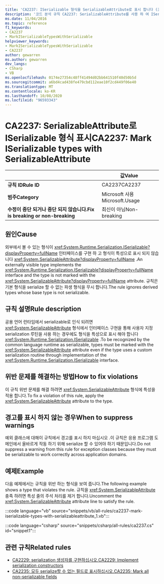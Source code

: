 ```yaml
---
title: 'CA2237: ISerializable 형식을 SerializableAttribute로 표시 합니다 (코드 분석).'
description: '코드 분석 규칙 CA2237: SerializableAttribute를 사용 하 여 ISerializable 형식 표시에 대해 알아봅니다.'
ms.date: 11/04/2016
ms.topic: reference
f1_keywords:
- CA2237
- MarkISerializableTypesWithSerializable
helpviewer_keywords:
- MarkISerializableTypesWithSerializable
- CA2237
author: gewarren
ms.author: gewarren
dev_langs:
- CSharp
- VB
ms.openlocfilehash: 0174e27354c48ff41494d02bb641510f40d50b5d
ms.sourcegitcommit: a6bd4cad438fe479cbd112eae10f2cd449f06e40
ms.translationtype: MT
ms.contentlocale: ko-KR
ms.lasthandoff: 10/08/2020
ms.locfileid: "96593343"
---
```

# <a name="ca2237-mark-iserializable-types-with-serializableattribute"></a><span data-ttu-id="a29b9-103">CA2237: SerializableAttribute로 ISerializable 형식 표시</span><span class="sxs-lookup"><span data-stu-id="a29b9-103">CA2237: Mark ISerializable types with SerializableAttribute</span></span>

| | <span data-ttu-id="a29b9-104">값</span><span class="sxs-lookup"><span data-stu-id="a29b9-104">Value</span></span> |
|-|-|
| <span data-ttu-id="a29b9-105">**규칙 ID**</span><span class="sxs-lookup"><span data-stu-id="a29b9-105">**Rule ID**</span></span> |<span data-ttu-id="a29b9-106">CA2237</span><span class="sxs-lookup"><span data-stu-id="a29b9-106">CA2237</span></span>|
| <span data-ttu-id="a29b9-107">**범주**</span><span class="sxs-lookup"><span data-stu-id="a29b9-107">**Category**</span></span> |<span data-ttu-id="a29b9-108">Microsoft 사용</span><span class="sxs-lookup"><span data-stu-id="a29b9-108">Microsoft.Usage</span></span>|
| <span data-ttu-id="a29b9-109">**수정이 중단 되거나 중단 되지 않습니다.**</span><span class="sxs-lookup"><span data-stu-id="a29b9-109">**Fix is breaking or non-breaking**</span></span> |<span data-ttu-id="a29b9-110">최신이 아님</span><span class="sxs-lookup"><span data-stu-id="a29b9-110">Non-breaking</span></span>|

## <a name="cause"></a><span data-ttu-id="a29b9-111">원인</span><span class="sxs-lookup"><span data-stu-id="a29b9-111">Cause</span></span>

<span data-ttu-id="a29b9-112">외부에서 볼 수 있는 형식이 <xref:System.Runtime.Serialization.ISerializable?displayProperty=fullName> 인터페이스를 구현 하 고 형식이 특성으로 표시 되지 않습니다 <xref:System.SerializableAttribute?displayProperty=fullName> .</span><span class="sxs-lookup"><span data-stu-id="a29b9-112">An externally visible type implements the <xref:System.Runtime.Serialization.ISerializable?displayProperty=fullName> interface and the type is not marked with the <xref:System.SerializableAttribute?displayProperty=fullName> attribute.</span></span> <span data-ttu-id="a29b9-113">규칙은 기본 형식을 serialize 할 수 없는 파생 형식을 무시 합니다.</span><span class="sxs-lookup"><span data-stu-id="a29b9-113">The rule ignores derived types whose base type is not serializable.</span></span>

## <a name="rule-description"></a><span data-ttu-id="a29b9-114">규칙 설명</span><span class="sxs-lookup"><span data-stu-id="a29b9-114">Rule description</span></span>

<span data-ttu-id="a29b9-115">공용 언어 런타임에서 serializable로 인식 되려면 <xref:System.SerializableAttribute> 형식에서 인터페이스 구현을 통해 사용자 지정 serialization 루틴을 사용 하는 경우에도 형식을 특성으로 표시 해야 합니다 <xref:System.Runtime.Serialization.ISerializable> .</span><span class="sxs-lookup"><span data-stu-id="a29b9-115">To be recognized by the common language runtime as serializable, types must be marked with the <xref:System.SerializableAttribute> attribute even if the type uses a custom serialization routine through implementation of the <xref:System.Runtime.Serialization.ISerializable> interface.</span></span>

## <a name="how-to-fix-violations"></a><span data-ttu-id="a29b9-116">위반 문제를 해결하는 방법</span><span class="sxs-lookup"><span data-stu-id="a29b9-116">How to fix violations</span></span>

<span data-ttu-id="a29b9-117">이 규칙 위반 문제를 해결 하려면 <xref:System.SerializableAttribute> 형식에 특성을 적용 합니다.</span><span class="sxs-lookup"><span data-stu-id="a29b9-117">To fix a violation of this rule, apply the <xref:System.SerializableAttribute> attribute to the type.</span></span>

## <a name="when-to-suppress-warnings"></a><span data-ttu-id="a29b9-118">경고를 표시 하지 않는 경우</span><span class="sxs-lookup"><span data-stu-id="a29b9-118">When to suppress warnings</span></span>

<span data-ttu-id="a29b9-119">예외 클래스에 대해이 규칙에서 경고를 표시 하지 마십시오 .이 규칙은 응용 프로그램 도메인에서 올바르게 작동 하기 위해 serialize 할 수 있어야 하기 때문입니다.</span><span class="sxs-lookup"><span data-stu-id="a29b9-119">Do not suppress a warning from this rule for exception classes because they must be serializable to work correctly across application domains.</span></span>

## <a name="example"></a><span data-ttu-id="a29b9-120">예제</span><span class="sxs-lookup"><span data-stu-id="a29b9-120">Example</span></span>

<span data-ttu-id="a29b9-121">다음 예제에서는 규칙을 위반 하는 형식을 보여 줍니다.</span><span class="sxs-lookup"><span data-stu-id="a29b9-121">The following example shows a type that violates the rule.</span></span> <span data-ttu-id="a29b9-122">규칙을 <xref:System.SerializableAttribute> 충족 하려면 특성 줄의 주석 처리를 제거 합니다.</span><span class="sxs-lookup"><span data-stu-id="a29b9-122">Uncomment the <xref:System.SerializableAttribute> attribute line to satisfy the rule.</span></span>

:::code language="vb" source="snippets/vb/all-rules/ca2237-mark-iserializable-types-with-serializableattribute_1.vb":::

:::code language="csharp" source="snippets/csharp/all-rules/ca2237.cs" id="snippet1":::

## <a name="related-rules"></a><span data-ttu-id="a29b9-123">관련 규칙</span><span class="sxs-lookup"><span data-stu-id="a29b9-123">Related rules</span></span>

- [<span data-ttu-id="a29b9-124">CA2229: serialization 생성자를 구현하십시오.</span><span class="sxs-lookup"><span data-stu-id="a29b9-124">CA2229: Implement serialization constructors</span></span>](ca2229.md)
- [<span data-ttu-id="a29b9-125">CA2235: 모두 serialize할 수 없는 필드로 표시하십시오.</span><span class="sxs-lookup"><span data-stu-id="a29b9-125">CA2235: Mark all non-serializable fields</span></span>](ca2235.md)
